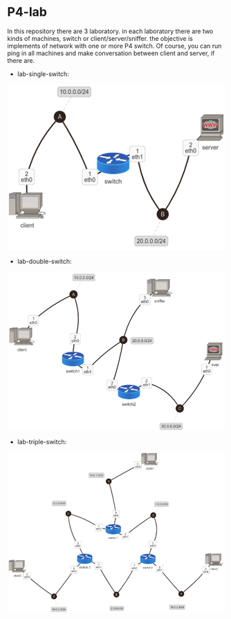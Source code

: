 # P4-lab
In this repository there are 3 laboratory. in each laboratory there are two kinds of machines, switch or client/server/sniffer. the objective is implements of network with one or more P4 switch. Of course, you can run ping in all machines and make conversation between client and server, if there are.
* lab-single-switch:

![lab-single-switch](https://github.com/giuseppevalentinobaldi/P4-lab/blob/master/res/lab-single-switch.png)

* lab-double-switch:

![lab-double-switch](https://github.com/giuseppevalentinobaldi/P4-lab/blob/master/res/lab-double-switch.png)

* lab-triple-switch:

![lab-triple-switch](https://github.com/giuseppevalentinobaldi/P4-lab/blob/master/res/lab-triple-switch.png)
